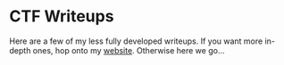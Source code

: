 # CTF Writeups

Here are a few of my less fully developed writeups. If you want more in-depth
ones, hop onto my [website][1]. Otherwise here we go...

[1]: https://thekidofarcrania.gitlab.io/categories/Write-Ups/
